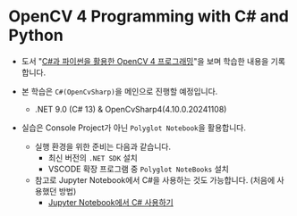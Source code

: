 # OpenCV 4 Programming with C# and Python

- 도서 "[C#과 파이썬을 활용한 OpenCV 4 프로그래밍](https://ridibooks.com/books/1160000176?srsltid=AfmBOoq7kVY1FystoR5MCkF3EFQrjdJcvMi5NlJ-UMo4vg1F0GAQvrAS)"을 보며 학습한 내용을 기록합니다.

- 본 학습은 `C#(OpenCvSharp)`을 메인으로 진행할 예정입니다. 
    - .NET 9.0 (C# 13) & OpenCvSharp4(4.10.0.20241108)

- 실습은 Console Project가 아닌 `Polyglot Notebook`을 활용합니다.
     - 실행 환경을 위한 준비는 다음과 같습니다.
        - 최신 버전의 `.NET SDK` 설치
        - VSCODE 확장 프로그램 중 `Polyglot NoteBooks` 설치
    - 참고로 Jupyter Notebook에서 C#을 사용하는 것도 가능합니다. (처음에 사용했던 방법)
        - [Jupyter Notebook에서 C# 사용하기](https://hiperzstudio.tistory.com/45)
    